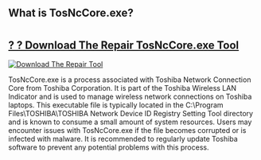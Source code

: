 ## What is TosNcCore.exe?

# <h2><a href="https://exedetect.com/download.php?TosNcCore.exe">? ? Download The Repair TosNcCore.exe Tool</a></h2>

[![Download The Repair Tool](https://exedetect.com/download-button.jpg)](https://exedetect.com/download.php?TosNcCore.exe)

TosNcCore.exe is a process associated with Toshiba Network Connection Core from Toshiba Corporation. It is part of the Toshiba Wireless LAN Indicator and is used to manage wireless network connections on Toshiba laptops. This executable file is typically located in the C:\Program Files\TOSHIBA\TOSHIBA Network Device ID Registry Setting Tool directory and is known to consume a small amount of system resources. Users may encounter issues with TosNcCore.exe if the file becomes corrupted or is infected with malware. It is recommended to regularly update Toshiba software to prevent any potential problems with this process.